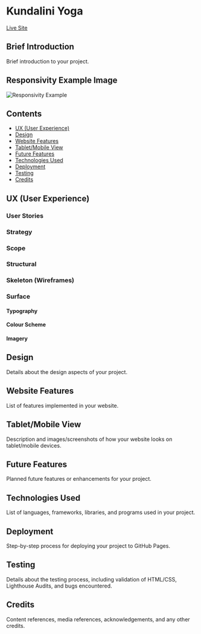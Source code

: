  # Kundalini Yoga

[Live Site](#) <!-- Replace # with your live site link -->

## Brief Introduction

Brief introduction to your project.

## Responsivity Example Image

![Responsivity Example](path/to/om.jpg) <!-- Add an example image showcasing responsivity -->

## Contents

- [UX (User Experience)](#ux-user-experience)
- [Design](#design)
- [Website Features](#website-features)
- [Tablet/Mobile View](#tabletmobile-view)
- [Future Features](#future-features)
- [Technologies Used](#technologies-used)
- [Deployment](#deployment)
- [Testing](#testing)
- [Credits](#credits)

## UX (User Experience)

### User Stories

### Strategy

### Scope

### Structural

### Skeleton (Wireframes)

### Surface

#### Typography

#### Colour Scheme

#### Imagery

## Design

Details about the design aspects of your project.

## Website Features

List of features implemented in your website.

## Tablet/Mobile View

Description and images/screenshots of how your website looks on tablet/mobile devices.

## Future Features

Planned future features or enhancements for your project.

## Technologies Used

List of languages, frameworks, libraries, and programs used in your project.

## Deployment

Step-by-step process for deploying your project to GitHub Pages.

## Testing

Details about the testing process, including validation of HTML/CSS, Lighthouse Audits, and bugs encountered.

## Credits

Content references, media references, acknowledgements, and any other credits.
